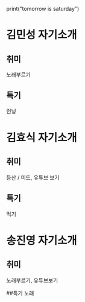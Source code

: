 print("tomorrow is saturday")

# 김민성 자기소개

## 취미
노래부르기

## 특기
런닝

# 김효식 자기소개

## 취미
등산 /  미드, 유튜브 보기

## 특기
먹기

# 송진영 자기소개

## 취미
노래부르기, 유튜브보기

##특기
노래
